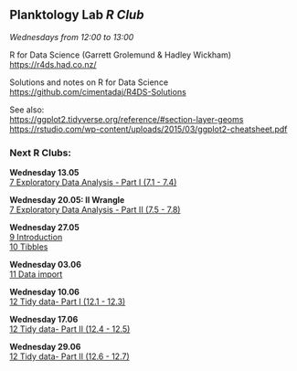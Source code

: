 
## __Planktology Lab   *R Club*__
*Wednesdays from 12:00 to 13:00*

R for Data Science (Garrett Grolemund & Hadley Wickham)  
https://r4ds.had.co.nz/  


Solutions and notes on R for Data Science  
https://github.com/cimentadaj/R4DS-Solutions  

See also:  
https://ggplot2.tidyverse.org/reference/#section-layer-geoms  
https://rstudio.com/wp-content/uploads/2015/03/ggplot2-cheatsheet.pdf  


### __Next R Clubs:__

__Wednesday 13.05__  
[7 Exploratory Data Analysis - Part I (7.1 - 7.4)](https://r4ds.had.co.nz/exploratory-data-analysis.html)  


__Wednesday 20.05: II Wrangle__  
[7 Exploratory Data Analysis - Part II (7.5 - 7.8)](https://r4ds.had.co.nz/exploratory-data-analysis.html)  


__Wednesday 27.05__  
[9 Introduction](https://r4ds.had.co.nz/wrangle-intro.html)  
[10 Tibbles](https://r4ds.had.co.nz/tibbles.html)    


__Wednesday 03.06__  
[11 Data import](https://r4ds.had.co.nz/data-import.html)  


__Wednesday 10.06__   
[12 Tidy data- Part I (12.1 - 12.3)](https://r4ds.had.co.nz/tidy-data.html)  


__Wednesday 17.06__   
[12 Tidy data- Part II (12.4 - 12.5)](https://r4ds.had.co.nz/tidy-data.html)   


__Wednesday 29.06__   
[12 Tidy data- Part II (12.6 - 12.7)](https://r4ds.had.co.nz/tidy-data.html)   


